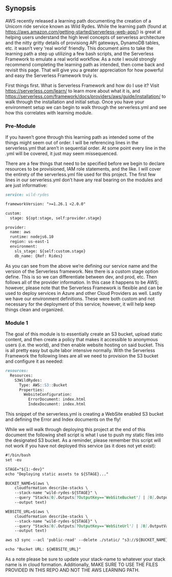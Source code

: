 ## Synopsis
AWS recently released a learning path documenting the creation of a Unicorn ride service known as Wild Rydes. While the learning path (found at https://aws.amazon.com/getting-started/serverless-web-app/) is great at helping users understand the high level concepts of serverless architecture and the nitty gritty details of provisiong API gateways, DynamoDB tables, etc. it wasn’t very ‘real world’ friendly. This document aims to take the learning path a step up utilizing a few bash scripts, and the Serverless Framework to emulate a real world workflow. As a note I would strongly recommend completing the learning path as intended, then come back and revisit this page. That will give you a greater appreciation for how powerful and easy the Serverless Framework truly is.

First things first. What is Serverless Framework and how do I use it? Visit https://serverless.com/learn/ to learn more about what it is, and https://serverless.com/framework/docs/providers/aws/guide/installation/ to walk through the installation and initial setup. Once you have your environment setup we can begin to walk through the serverless.yml and see how this correlates with learning module.

### Pre-Module
If you haven’t gone through this learning path as intended some of the things might seem out of order. I will be referencing lines in the serverless.yml that aren’t in sequential order. At some point every line in the .yml will be covered, it just may seem missequenced.

There are a few things that need to be specified before we begin to declare resources to be provisioned, IAM role statements, and the like. I will cover the entirety of the serverless.yml file used for this project. The first few lines in our serverless.yml don’t have any real bearing on the modules and are just informative:

```markdown
service: wild-rydes

frameworkVersion: ">=1.26.1 <2.0.0"

custom:
  stage: ${opt:stage, self:provider.stage}

provider:
  name: aws
  runtime: nodejs6.10
  region: us-east-1
  environment:
    sls_stage: ${self:custom.stage}
    db_name: {Ref: Rides}
```

As you can see from the above we’re defining our service name and the version of the Serverless framework. Nex there is a custom stage option define. This is so we can differentiate between dev, and prod, etc. Then follows all of the provider information. In this case it happens to be AWS; however, please note that the Serverless Framework is flexible and can be used to deploy services in Azure and other Cloud Providers as well. Lastly we have our environment definitions. These were both custom and not necessary for the deployment of this service; however, it will help keep things clean and organized.

### Module 1
The goal of this module is to essentially create an S3 bucket, upload static content, and then create a policy that makes it accessible to anonymous users (i.e. the world), and then enable website hosting on said bucket. This is all pretty easy but quite labor intensive normally. With the Serverless Framework the following lines are all we need to provision the S3 bucket and configure it as needed:

```markdown
resources:
  Resources:
    S3WildRydes:
      Type: AWS::S3::Bucket
      Properties:
        WebsiteConfiguration:
          ErrorDocument: index.html
          IndexDocument: index.html
```

This snippet of the serverless.yml is creating a WebSite enabled S3 bucket and defining the Error and Index documents on the fly!

While we will walk through deploying this project at the end of this document the following shell script is what I use to push my static files into the designated S3 bucket. As a reminder, please remember this script will not work if you have not deployed this service (as it does not yet exist):

```markdown
#!/bin/bash
set -eu

STAGE="${1:-dev}"
echo "Deploying static assets to ${STAGE}..."

BUCKET_NAME=$(aws \
    cloudformation describe-stacks \
    --stack-name "wild-rydes-${STAGE}" \
    --query "Stacks[0].Outputs[?OutputKey=='WebSiteBucket'] | [0].OutputValue" \
    --output text)

WEBSITE_URL=$(aws \
    cloudformation describe-stacks \
    --stack-name "wild-rydes-${STAGE}" \
    --query "Stacks[0].Outputs[?OutputKey=='WebSiteUrl'] | [0].OutputValue" \
    --output text)

aws s3 sync --acl 'public-read' --delete ./static/ "s3://${BUCKET_NAME}/"

echo "Bucket URL: ${WEBSITE_URL}"
```

As a note please be sure to update your stack-name to whatever your stack name is in cloud formation. Additionally, MAKE SURE TO USE THE FILES PROVIDED IN THIS REPO AND NOT THE AWS LEARNING PATH.

